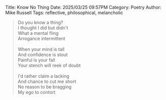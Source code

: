 Title: Know No Thing
Date: 2025/03/25 09:57PM
Category: Poetry
Author: Mike Russell
Tags: reflective, philosophical, melancholic

> Do you know a thing?<br>
> I thought I did but didn't<br>
> What a mental fling<br>
> Arrogance intermittent<br><br>
> When your mind is tall<br>
> And confidence is stout<br>
> Painful is your fall<br>
> Your stench will reek of doubt<br><br>
> I'd rather claim a lacking<br>
> And chance to cut me short<br>
> No reason to be bragging<br>
> My ego to contort